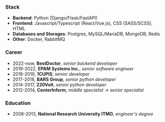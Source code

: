 ### Stack
- **Backend**: Python (Django/Flask/FastAPI)
- **Frontend**: Javascript/Typescript (React/Vue.js), CSS (SASS/SCSS), HTML
- **Databases and Storages**: Postgres, MySQL/MariaDB, MongoDB, Redis
- **Other**: Docker, RabbitMQ
 
### Career
- 2022-now, **BestDoctor**, *senior backend developer*
- 2019-2022, **EPAM Systems Inc.**, *senior software engineer*
- 2018-2019, **1CUPIS**, *senior developer*
- 2017-2018, **BARS Group**, *senior python developer*
- 2014-2017, **220Volt**, *senior python developer*
- 2012-2014, **CenterInform**, *middle specialist → senior specialist*

### Education
- 2008-2013, **National Research University ITMO**, *engineer's degree*
